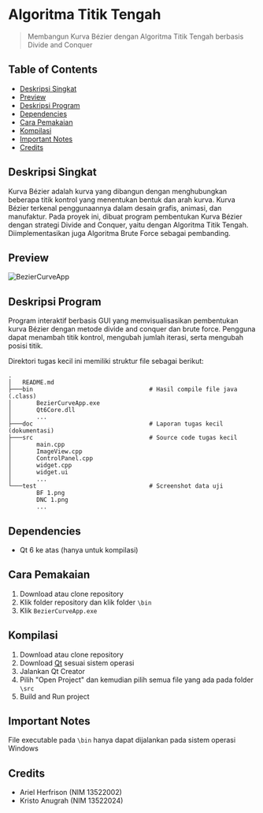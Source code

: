 # Algoritma Titik Tengah
> Membangun Kurva Bézier dengan Algoritma Titik Tengah berbasis Divide and Conquer

## Table of Contents
* [Deskripsi Singkat](#deskripsi-singkat)
* [Preview](#preview)
* [Deskripsi Program](#deskripsi-program)
* [Dependencies](#dependencies)
* [Cara Pemakaian](#cara-pemakaian)
* [Kompilasi](#kompilasi)
* [Important Notes](#important-notes)
* [Credits](#credits)

## Deskripsi Singkat
Kurva Bézier adalah kurva yang dibangun dengan menghubungkan beberapa titik kontrol yang menentukan bentuk dan arah kurva. Kurva Bézier terkenal penggunaannya dalam desain grafis, animasi, dan manufaktur. Pada proyek ini, dibuat program pembentukan Kurva Bézier dengan strategi Divide and Conquer, yaitu dengan Algoritma Titik Tengah. Diimplementasikan juga Algoritma Brute Force sebagai pembanding.

## Preview
![BezierCurveApp](./test/BezierCurveAppGIF.gif)

## Deskripsi Program
Program interaktif berbasis GUI yang memvisualisasikan pembentukan kurva Bézier dengan metode divide and conquer dan brute force. Pengguna dapat menambah titik kontrol, mengubah jumlah iterasi, serta mengubah posisi titik.

Direktori tugas kecil ini memiliki struktur file sebagai berikut:
```shell
.
│   README.md
├───bin                                 # Hasil compile file java (.class)
│       BezierCurveApp.exe
│       Qt6Core.dll
│       ...  
├───doc                                 # Laporan tugas kecil (dokumentasi)
├───src                                 # Source code tugas kecil
│       main.cpp
│       ImageView.cpp
│       ControlPanel.cpp
│       widget.cpp
│       widget.ui
│       ...
└───test                                # Screenshot data uji
        BF 1.png
        DNC 1.png
        ...
```

## Dependencies
* Qt 6 ke atas (hanya untuk kompilasi)

## Cara Pemakaian
1. Download atau clone repository
2. Klik folder repository dan klik folder `\bin`
3. Klik `BezierCurveApp.exe`

## Kompilasi
1. Download atau clone repository
2. Download [Qt](https://www.qt.io/download) sesuai sistem operasi
3. Jalankan Qt Creator
4. Pilih "Open Project" dan kemudian pilih semua file yang ada pada folder `\src`
5. Build and Run project

## Important Notes
File executable pada `\bin` hanya dapat dijalankan pada sistem operasi Windows

## Credits
- Ariel Herfrison (NIM 13522002)
- Kristo Anugrah (NIM 13522024)
